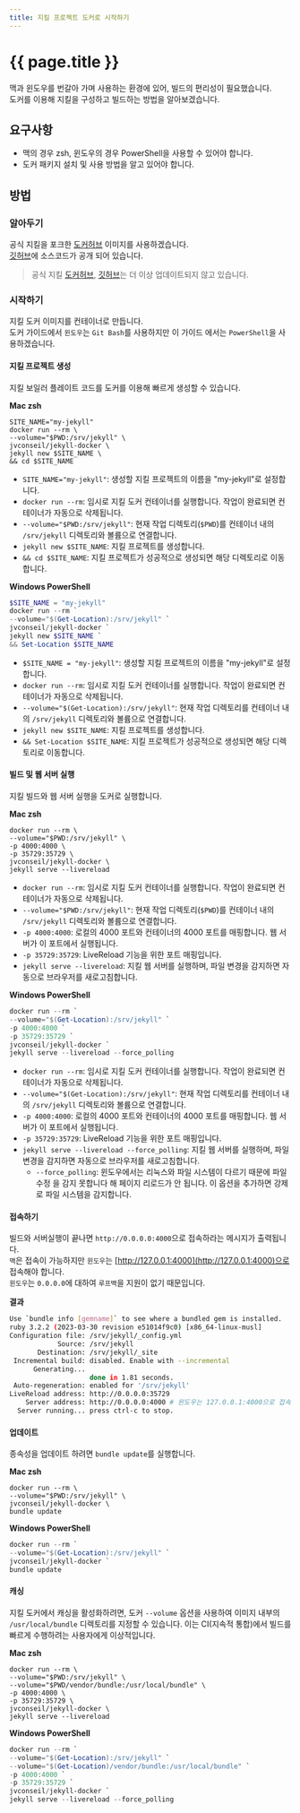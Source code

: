 ```yaml
---
title: 지킬 프로젝트 도커로 시작하기
---
```

# {{ page.title }}
맥과 윈도우를 번갈아 가며 사용하는 환경에 있어, 빌드의 편리성이 필요했습니다.  
도커를 이용해 지킬을 구성하고 빌드하는 방법을 알아보겠습니다.

## 요구사항
- 맥의 경우 zsh, 윈도우의 경우 PowerShell을 사용할 수 있어야 합니다.
- 도커 패키지 설치 및 사용 방법을 알고 있어야 합니다.

## 방법
### 알아두기
공식 지킬을 포크한 [도커허브](https://hub.docker.com/r/jvconseil/jekyll-docker) 이미지를 사용하겠습니다.  
[깃허브](https://github.com/JV-conseil/jekyll-docker)에 소스코드가 공개 되어 있습니다.

> 공식 지킬 [도커허브](https://hub.docker.com/r/jekyll/jekyll/), [깃허브](https://github.com/envygeeks/jekyll-docker)는 더 이상 업데이트되지 않고 있습니다.  

### 시작하기
지킬 도커 이미지를 컨테이너로 만듭니다.  
도커 가이드에서 `윈도우`는 `Git Bash`를 사용하지만 이 가이드 에서는 `PowerShell`을 사용하겠습니다.

<!-- 0. 디렉토리 생성

    지킬 프로젝트를 구성할 디렉토리를 만들고 이동합니다.
    
    - __Mac zsh__
    ```Shell
    mkdir -p "$HOME/Projects" \
    && cd "$_"
    ```

    - __Windows PowerShell__
    ```PowerShell
    New-Item -ItemType Directory `
    -Path "$HOME\Projects" `
    | Set-Location
    ``` -->

#### 지킬 프로젝트 생성
지킬 보일러 플레이트 코드를 도커를 이용해 빠르게 생성할 수 있습니다.

__Mac zsh__
```Shell
SITE_NAME="my-jekyll"
docker run --rm \
--volume="$PWD:/srv/jekyll" \
jvconseil/jekyll-docker \
jekyll new $SITE_NAME \
&& cd $SITE_NAME
```
- `SITE_NAME="my-jekyll"`: 생성할 지킬 프로젝트의 이름을 "my-jekyll"로 설정합니다.
- `docker run --rm`: 임시로 지킬 도커 컨테이너를 실행합니다. 작업이 완료되면 컨테이너가 자동으로 삭제됩니다.
- `--volume="$PWD:/srv/jekyll"`: 현재 작업 디렉토리(`$PWD`)를 컨테이너 내의 `/srv/jekyll` 디렉토리와 볼륨으로 연결합니다.
- `jekyll new $SITE_NAME`: 지킬 프로젝트를 생성합니다.
- `&& cd $SITE_NAME`: 지킬 프로젝트가 성공적으로 생성되면 해당 디렉토리로 이동합니다.


__Windows PowerShell__
```PowerShell
$SITE_NAME = "my-jekyll"
docker run --rm `
--volume="$(Get-Location):/srv/jekyll" `
jvconseil/jekyll-docker `
jekyll new $SITE_NAME `
&& Set-Location $SITE_NAME
```
- `$SITE_NAME = "my-jekyll"`: 생성할 지킬 프로젝트의 이름을 "my-jekyll"로 설정합니다.
- `docker run --rm`: 임시로 지킬 도커 컨테이너를 실행합니다. 작업이 완료되면 컨테이너가 자동으로 삭제됩니다.
- `--volume="$(Get-Location):/srv/jekyll"`: 현재 작업 디렉토리를 컨테이너 내의 `/srv/jekyll` 디렉토리와 볼륨으로 연결합니다.
- `jekyll new $SITE_NAME`: 지킬 프로젝트를 생성합니다.
- `&& Set-Location $SITE_NAME`: 지킬 프로젝트가 성공적으로 생성되면 해당 디렉토리로 이동합니다.

#### 빌드 및 웹 서버 실행
지킬 빌드와 웹 서버 실행을 도커로 실행합니다.

__Mac zsh__
```Shell
docker run --rm \
--volume="$PWD:/srv/jekyll" \
-p 4000:4000 \
-p 35729:35729 \
jvconseil/jekyll-docker \
jekyll serve --livereload
```
- `docker run --rm`: 임시로 지킬 도커 컨테이너를 실행합니다. 작업이 완료되면 컨테이너가 자동으로 삭제됩니다.
- `--volume="$PWD:/srv/jekyll"`: 현재 작업 디렉토리(`$PWD`)를 컨테이너 내의 `/srv/jekyll` 디렉토리와 볼륨으로 연결합니다.
- `-p 4000:4000`: 로컬의 4000 포트와 컨테이너의 4000 포트를 매핑합니다. 웹 서버가 이 포트에서 실행됩니다.
- `-p 35729:35729`: LiveReload 기능을 위한 포트 매핑입니다.
- `jekyll serve --livereload`: 지킬 웹 서버를 실행하며, 파일 변경을 감지하면 자동으로 브라우저를 새로고침합니다.

__Windows PowerShell__
```PowerShell
docker run --rm `
--volume="$(Get-Location):/srv/jekyll" `
-p 4000:4000 `
-p 35729:35729 `
jvconseil/jekyll-docker `
jekyll serve --livereload --force_polling
```
- `docker run --rm`: 임시로 지킬 도커 컨테이너를 실행합니다. 작업이 완료되면 컨테이너가 자동으로 삭제됩니다.
- `--volume="$(Get-Location):/srv/jekyll"`: 현재 작업 디렉토리를 컨테이너 내의 `/srv/jekyll` 디렉토리와 볼륨으로 연결합니다.
- `-p 4000:4000`: 로컬의 4000 포트와 컨테이너의 4000 포트를 매핑합니다. 웹 서버가 이 포트에서 실행됩니다.
- `-p 35729:35729`: LiveReload 기능을 위한 포트 매핑입니다.
- `jekyll serve --livereload --force_polling`: 지킬 웹 서버를 실행하며, 파일 변경을 감지하면 자동으로 브라우저를 새로고침합니다.  
  - `--force_polling`: 윈도우에서는 리눅스와 파일 시스템이 다르기 때문에 파일 수정 을 감지 못합니다 해 페이지 리로드가 안 됩니다. 이 옵션을 추가하면 강제로 파일 시스템을 감지합니다. 

#### 접속하기
빌드와 서버실행이 끝나면 `http://0.0.0.0:4000`으로 접속하라는 메시지가 출력됩니다.  
`맥`은 접속이 가능하지만 `윈도우`는 [http://127.0.0.1:4000](http://127.0.0.1:4000)으로 접속해야 합니다.  
`윈도우`는 `0.0.0.0`에 대하여 `루프백`을 지원이 없기 때문입니다.

__결과__ 
```sh
Use `bundle info [gemname]` to see where a bundled gem is installed.
ruby 3.2.2 (2023-03-30 revision e51014f9c0) [x86_64-linux-musl]
Configuration file: /srv/jekyll/_config.yml
            Source: /srv/jekyll
       Destination: /srv/jekyll/_site
 Incremental build: disabled. Enable with --incremental
      Generating...
                    done in 1.81 seconds.
 Auto-regeneration: enabled for '/srv/jekyll'
LiveReload address: http://0.0.0.0:35729
    Server address: http://0.0.0.0:4000 # 윈도우는 127.0.0.1:4000으로 접속해야 합니다. 
  Server running... press ctrl-c to stop.
```

#### 업데이트
종속성을 업데이트 하려면 `bundle update`를 실행합니다.

__Mac zsh__
```Shell
docker run --rm \
--volume="$PWD:/srv/jekyll" \
jvconseil/jekyll-docker \
bundle update
```

__Windows PowerShell__
```PowerShell
docker run --rm `
--volume="$(Get-Location):/srv/jekyll" `
jvconseil/jekyll-docker `
bundle update
```

#### 캐싱
지킬 도커에서 캐싱을 활성화하려면, 도커 `--volume` 옵션을 사용하여 이미지 내부의 `/usr/local/bundle` 디렉토리를 지정할 수 있습니다. 이는 CI(지속적 통합)에서 빌드를 빠르게 수행하려는 사용자에게 이상적입니다.

__Mac zsh__
```Shell
docker run --rm \
--volume="$PWD:/srv/jekyll" \
--volume="$PWD/vendor/bundle:/usr/local/bundle" \
-p 4000:4000 \
-p 35729:35729 \
jvconseil/jekyll-docker \
jekyll serve --livereload
```

__Windows PowerShell__
```PowerShell
docker run --rm `
--volume="$(Get-Location):/srv/jekyll" `
--volume="$(Get-Location)/vendor/bundle:/usr/local/bundle" `
-p 4000:4000 `
-p 35729:35729 `
jvconseil/jekyll-docker `
jekyll serve --livereload --force_polling
```

